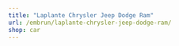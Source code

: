 ```yaml
---
title: "Laplante Chrysler Jeep Dodge Ram"
url: /embrun/laplante-chrysler-jeep-dodge-ram/
shop: car
---
```

